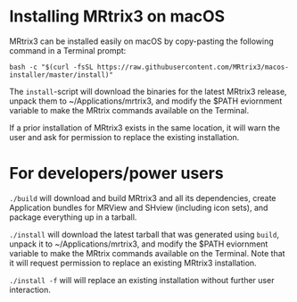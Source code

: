 # Installing MRtrix3 on macOS

MRtrix3 can be installed easily on macOS by copy-pasting the following command in a Terminal prompt:

```
bash -c "$(curl -fsSL https://raw.githubusercontent.com/MRtrix3/macos-installer/master/install)"
```

The ``install``-script will download the binaries for the latest MRtrix3 release, unpack them to ~/Applications/mrtrix3, and modify the $PATH eviornment variable to make the MRtrix commands available on the Terminal.

If a prior installation of MRtrix3 exists in the same location, it will warn the user and ask for permission to replace the existing installation.

# For developers/power users
``./build`` will download and build MRtrix3 and all its dependencies, create Application bundles for MRView and SHview (including icon sets), and package everything up in a tarball.

``./install`` will download the latest tarball that was generated using ``build``, unpack it to ~/Applications/mrtrix3, and modify the $PATH eviornment variable to make the MRtrix commands available on the Terminal. Note that it will request permission to replace an existing MRtrix3 installation.

``./install -f`` will will replace an existing installation without further user interaction. 

